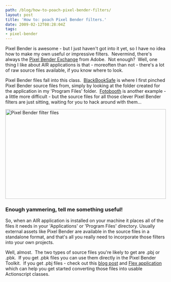 ```yaml
---
path: /blog/how-to-poach-pixel-bender-filters/
layout: post
title: 'How to: poach Pixel Bender filters.'
date: 2009-02-12T08:28:04Z
tags:
- pixel-bender
---
```


Pixel Bender is awesome - but I just haven't got into it yet, so I have no idea how to make my own useful or impressive filters.  Nevermind, there's always the <a href="http://www.adobe.com/cfusion/exchange/index.cfm?event=productHome&amp;exc=26" target="_blank">Pixel Bender Exchange</a> from Adobe.  Not enough?  Well, one thing I like about AIR applications is that - moreoften than not - there's a lot of raw source files available, if you know where to look.

Pixel Bender files fall into this class.  <a href="http://www.adobe.com/devnet/air/ajax/articles/blackbooksafe_anatomy.html" target="_blank">BlackBookSafe</a> is where I first pinched Pixel Bender source files from, simply by looking at the folder created for the application in my 'Program Files' folder.  <a href="http://www.adobe.com/cfusion/marketplace/index.cfm?event=marketplace.offering&amp;offeringid=10080&amp;marketplaceid=1" target="_blank">Fotobooth</a> is another example - a little more difficult - but the source files for all those clever Pixel Bender filters are just sitting, waiting for you to hack around with them...

<img class="alignnone size-full wp-image-717" title="Pixel Bender filter files" src="http://uploads.psyked.co.uk/2009/02/pixelbender.jpg" alt="Pixel Bender filter files" width="500" height="280" />


<h3>Enough yammering, tell me something useful!</h3>
So, when an AIR application is installed on your machine it places all of the files it needs in your 'Applications' or 'Program Files' directory. Usually external assets like Pixel Bender are available in the source files in a standalone format, and that's all you really need to incorporate those filters into your own projects.

Well, almost.  The two types of source files you're likely to get are .pbj or .pbk.  If you get .pbk files you can use them directly in the Pixel Bender Toolkit.  If you get .pbj files - check out this <a href="http://blog.minim.pl/?p=32" target="_blank">blog post</a> and <a href="http://blog.minim.pl/PBJtoAS/" target="_blank">Flex application</a> which can help you get started converting those files into usable Actionscript classes.